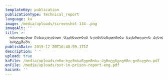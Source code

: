 ```yaml
---
templateKey: publication
publicationType: technical_report
language: ka
image: /media/uploads/screenshot-134-.png
imageAlt: ''
title: >-
  ოპიოიდებით ჩანაცვლებითი მკურნალობის ხელმისაწვდომობა საქართველოს პენიტენციურ
  სისტემაში
publishDate: 2019-12-20T10:48:59.171Z
description: ' '
upload: true
kaFile: /media/uploads/ოჩთ-ხელმისაწვდომობა-პენიტენციურში-ფინალური.pdf
enFile: /media/uploads/ost-in-prison-report-eng.pdf
kaLink: ''
---
```


